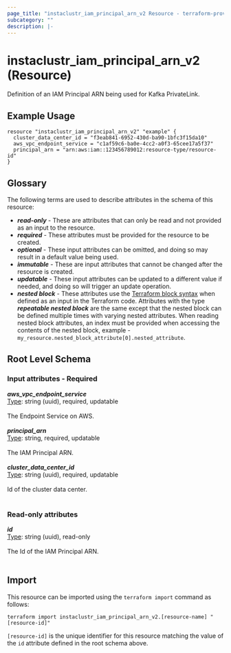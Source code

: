 ```yaml
---
page_title: "instaclustr_iam_principal_arn_v2 Resource - terraform-provider-instaclustr"
subcategory: ""
description: |-
---
```


# instaclustr_iam_principal_arn_v2 (Resource)
Definition of an IAM Principal ARN being used for Kafka PrivateLink.
## Example Usage
```
resource "instaclustr_iam_principal_arn_v2" "example" {
  cluster_data_center_id = "f3eab841-6952-430d-ba90-1bfc3f15da10"
  aws_vpc_endpoint_service = "c1af59c6-ba0e-4cc2-a0f3-65cee17a5f37"
  principal_arn = "arn:aws:iam::123456789012:resource-type/resource-id"
}
```
## Glossary
The following terms are used to describe attributes in the schema of this resource:
- **_read-only_** - These are attributes that can only be read and not provided as an input to the resource.
- **_required_** - These attributes must be provided for the resource to be created.
- **_optional_** - These input attributes can be omitted, and doing so may result in a default value being used.
- **_immutable_** - These are input attributes that cannot be changed after the resource is created.
- **_updatable_** - These input attributes can be updated to a different value if needed, and doing so will trigger an update operation.
- **_nested block_** - These attributes use the [Terraform block syntax](https://www.terraform.io/language/attr-as-blocks) when defined as an input in the Terraform code. Attributes with the type **_repeatable nested block_** are the same except that the nested block can be defined multiple times with varying nested attributes. When reading nested block attributes, an index must be provided when accessing the contents of the nested block, example - `my_resource.nested_block_attribute[0].nested_attribute`.
## Root Level Schema
### Input attributes - Required
*___aws_vpc_endpoint_service___*<br>
<ins>Type</ins>: string (uuid), required, updatable<br>
<br>The Endpoint Service on AWS.<br><br>
*___principal_arn___*<br>
<ins>Type</ins>: string, required, updatable<br>
<br>The IAM Principal ARN.<br><br>
*___cluster_data_center_id___*<br>
<ins>Type</ins>: string (uuid), required, updatable<br>
<br>Id of the cluster data center.<br><br>
### Read-only attributes
*___id___*<br>
<ins>Type</ins>: string (uuid), read-only<br>
<br>The Id of the IAM Principal ARN.<br><br>
## Import
This resource can be imported using the `terraform import` command as follows:
```
terraform import instaclustr_iam_principal_arn_v2.[resource-name] "[resource-id]"
```
`[resource-id]` is the unique identifier for this resource matching the value of the `id` attribute defined in the root schema above.
